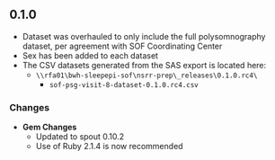 ## 0.1.0

- Dataset was overhauled to only include the full polysomnography dataset, per agreement with SOF Coordinating Center
- Sex has been added to each dataset
- The CSV datasets generated from the SAS export is located here:
  - `\\rfa01\bwh-sleepepi-sof\nsrr-prep\_releases\0.1.0.rc4\`
    - `sof-psg-visit-8-dataset-0.1.0.rc4.csv`
### Changes
- **Gem Changes**
  - Updated to spout 0.10.2
  - Use of Ruby 2.1.4 is now recommended
